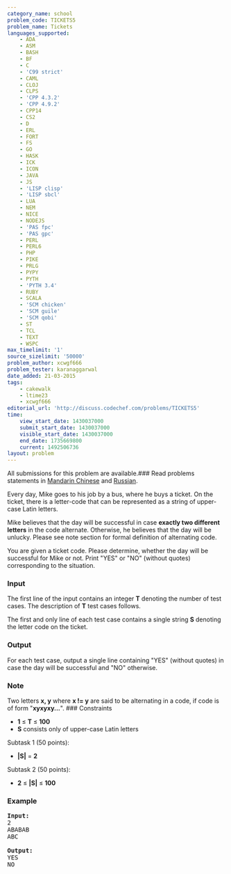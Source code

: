 ```yaml
---
category_name: school
problem_code: TICKETS5
problem_name: Tickets
languages_supported:
    - ADA
    - ASM
    - BASH
    - BF
    - C
    - 'C99 strict'
    - CAML
    - CLOJ
    - CLPS
    - 'CPP 4.3.2'
    - 'CPP 4.9.2'
    - CPP14
    - CS2
    - D
    - ERL
    - FORT
    - FS
    - GO
    - HASK
    - ICK
    - ICON
    - JAVA
    - JS
    - 'LISP clisp'
    - 'LISP sbcl'
    - LUA
    - NEM
    - NICE
    - NODEJS
    - 'PAS fpc'
    - 'PAS gpc'
    - PERL
    - PERL6
    - PHP
    - PIKE
    - PRLG
    - PYPY
    - PYTH
    - 'PYTH 3.4'
    - RUBY
    - SCALA
    - 'SCM chicken'
    - 'SCM guile'
    - 'SCM qobi'
    - ST
    - TCL
    - TEXT
    - WSPC
max_timelimit: '1'
source_sizelimit: '50000'
problem_author: xcwgf666
problem_tester: karanaggarwal
date_added: 21-03-2015
tags:
    - cakewalk
    - ltime23
    - xcwgf666
editorial_url: 'http://discuss.codechef.com/problems/TICKETS5'
time:
    view_start_date: 1430037000
    submit_start_date: 1430037000
    visible_start_date: 1430037000
    end_date: 1735669800
    current: 1492506736
layout: problem
---
```

All submissions for this problem are available.###  Read problems statements in [Mandarin Chinese](http://www.codechef.com/download/translated/LTIME23/mandarin/TICKETS5.pdf) and [Russian](http://www.codechef.com/download/translated/LTIME23/russian/TICKETS5.pdf).

Every day, Mike goes to his job by a bus, where he buys a ticket. On the ticket, there is a letter-code that can be represented as a string of upper-case Latin letters.

Mike believes that the day will be successful in case **exactly two different letters** in the code alternate. Otherwise, he believes that the day will be unlucky. Please see note section for formal definition of alternating code.

You are given a ticket code. Please determine, whether the day will be successful for Mike or not. Print "YES" or "NO" (without quotes) corresponding to the situation.

### Input

The first line of the input contains an integer **T** denoting the number of test cases. The description of **T** test cases follows.

The first and only line of each test case contains a single string **S** denoting the letter code on the ticket.

### Output

For each test case, output a single line containing "YES" (without quotes) in case the day will be successful and "NO" otherwise.

### Note

Two letters **x, y** where **x != y** are said to be alternating in a code, if code is of form "**xyxyxy...**". ### Constraints

- **1** ≤ **T** ≤ **100**
- **S** consists only of upper-case Latin letters

Subtask 1 (50 points):

- **|S|** = **2**

Subtask 2 (50 points):

- **2** ≤ **|S|** ≤ **100**

### Example

<pre><b>Input:</b>
2
ABABAB
ABC

<b>Output:</b>
YES
NO

</pre>